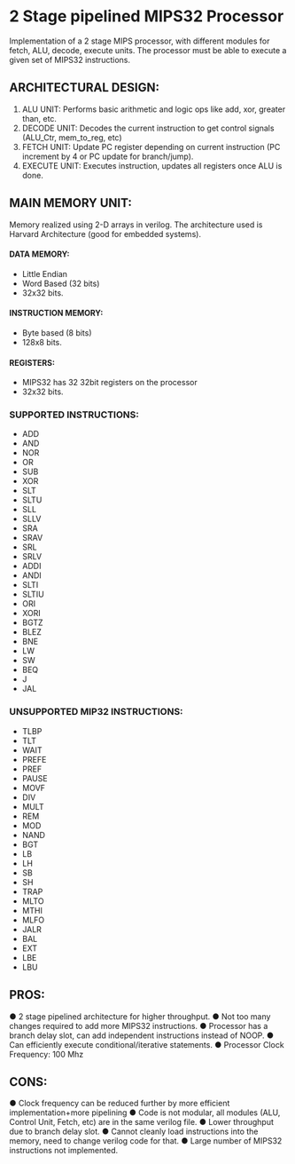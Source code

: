 # 2 Stage pipelined MIPS32 Processor

Implementation of a 2 stage MIPS processor, with different modules for fetch, ALU, decode, execute units. The
processor must be able to execute a given set of MIPS32 instructions.

## ARCHITECTURAL DESIGN:

1. ALU UNIT: Performs basic arithmetic and logic ops like add, xor, greater than, etc.
1. DECODE UNIT: Decodes the current instruction to get control signals (ALU_Ctr, mem_to_reg, etc)
1. FETCH UNIT: Update PC register depending on current instruction (PC increment by 4 or PC update for
branch/jump).
1. EXECUTE UNIT: Executes instruction, updates all registers once ALU is done.

## MAIN MEMORY UNIT:

Memory realized using 2-D arrays in verilog. The architecture used is Harvard Architecture (good for embedded systems).

#### DATA MEMORY:
- Little Endian
- Word Based (32 bits)
- 32x32 bits.

#### INSTRUCTION MEMORY:
- Byte based (8 bits)
- 128x8 bits.

#### REGISTERS:
- MIPS32 has 32 32bit registers on the processor
- 32x32 bits.

### SUPPORTED INSTRUCTIONS:
- ADD
- AND
- NOR
- OR
- SUB
- XOR
- SLT
- SLTU
- SLL
- SLLV
- SRA
- SRAV
- SRL
- SRLV
- ADDI
- ANDI
- SLTI
- SLTIU
- ORI
- XORI
- BGTZ
- BLEZ
- BNE
- LW
- SW
- BEQ
- J
- JAL

### UNSUPPORTED MIP32 INSTRUCTIONS:

- TLBP
- TLT
- WAIT
- PREFE
- PREF
- PAUSE
- MOVF
- DIV
- MULT
- REM
- MOD
- NAND
- BGT
- LB
- LH
- SB
- SH
- TRAP
- MLTO
- MTHI
- MLFO
- JALR
- BAL
- EXT
- LBE
- LBU

## PROS:

● 2 stage pipelined architecture for higher throughput.
● Not too many changes required to add more MIPS32 instructions.
● Processor has a branch delay slot, can add independent instructions instead of NOOP.
● Can efficiently execute conditional/iterative statements.
● Processor Clock Frequency: 100 Mhz

## CONS:

● Clock frequency can be reduced further by more efficient implementation+more pipelining
● Code is not modular, all modules (ALU, Control Unit, Fetch, etc) are in the same verilog file.
● Lower throughput due to branch delay slot.
● Cannot cleanly load instructions into the memory, need to change verilog code for that.
● Large number of MIPS32 instructions not implemented.
